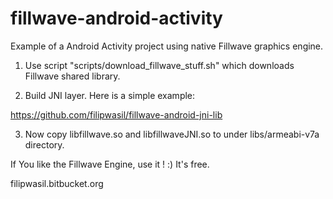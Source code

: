 # fillwave-android-activity

Example of a Android Activity project using native Fillwave graphics engine.

1) Use script "scripts/download_fillwave_stuff.sh" which downloads Fillwave shared library.

2) Build JNI layer. Here is a simple example:

https://github.com/filipwasil/fillwave-android-jni-lib

3) Now copy libfillwave.so and libfillwaveJNI.so to under libs/armeabi-v7a directory.

If You like the Fillwave Engine, use it ! :) It's free.

filipwasil.bitbucket.org
